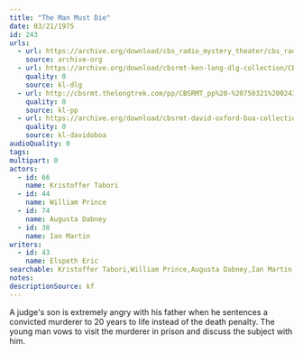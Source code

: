 ```yaml
---
title: "The Man Must Die"
date: 03/21/1975
id: 243
urls: 
  - url: https://archive.org/download/cbs_radio_mystery_theater/cbs_radio_mystery_theater-0201-0250.zip/cbs_radio_mystery_theater-0201-0250%2Fcbsrmt_0243_the_man_must_die.mp3
    source: archive-org
  - url: https://archive.org/download/cbsrmt-ken-long-dlg-collection/CBSRMT - 750321 0243 The Man Must Die.mp3
    quality: 0
    source: kl-dlg
  - url: http://cbsrmt.thelongtrek.com/pp/CBSRMT_pp%20-%20750321%200243%20The%20Man%20Must%20Die.mp3
    quality: 0
    source: kl-pp
  - url: https://archive.org/download/cbsrmt-david-oxford-boa-collection/CBSRMT-750321-0243-The-Man-Must-Die-(128-44)_WBBM-JE-{BoA}.mp3
    quality: 0
    source: kl-davidoboa
audioQuality: 0
tags: 
multipart: 0
actors:  
  - id: 66
    name: Kristoffer Tabori  
  - id: 44
    name: William Prince  
  - id: 74
    name: Augusta Dabney  
  - id: 38
    name: Ian Martin
writers:  
  - id: 43
    name: Elspeth Eric
searchable: Kristoffer Tabori,William Prince,Augusta Dabney,Ian Martin Elspeth Eric
notes: 
descriptionSource: kf
---
```

A judge's son is extremely angry with his father when he sentences a convicted murderer to 20 years to life instead of the death penalty. The young man vows to visit the murderer in prison and discuss the subject with him.